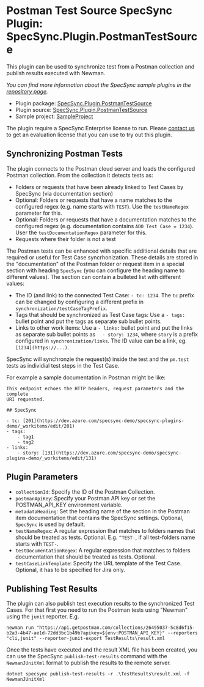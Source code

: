 # Postman Test Source SpecSync Plugin: SpecSync.Plugin.PostmanTestSource

This plugin can be used to synchronize test from a Postman collection and publish results executed with Newman. 

*You can find more information about the SpecSync sample plugins in the [repository page](https://github.com/specsolutions/specsync-sample-plugins#readme).*

* Plugin package: [SpecSync.Plugin.PostmanTestSource](https://www.nuget.org/packages/SpecSync.Plugin.PostmanTestSource)
* Plugin source: [SpecSync.Plugin.PostmanTestSource](SpecSync.Plugin.PostmanTestSource)
* Sample project: [SampleProject](SampleProject)

The plugin require a SpecSync Enterprise license to run. Please [contact us](https://specsolutions.gitbook.io/specsync/contact/specsync-support) to get an evaluation license that you can use to try out this plugin.

## Synchronizing Postman Tests

The plugin connects to the Postman cloud server and loads the configured Postman collection. From the collection it detects tests as:

* Folders or requests that have been already linked to Test Cases by SpecSync (via documentation section)
* Optional: Folders or requests that have a name matches to the configured regex (e.g. name starts with `TEST`). Use the `testNameRegex` parameter for this. 
* Optional: Folders or requests that have a documentation matches to the configured regex (e.g. documentation contains `ADO Test Case = 1234`). User the `testDocumentationRegex` parameter for this.
* Requests where their folder is not a test

The Postman tests can be enhanced with specific additional details that are required or useful for Test Case syncrhonization.
These details are stored in the "documentation" of the Postman folder or request item in a special section with heading `SpecSync` (you can configure the heading name to different values).
The section can contain a bulleted list with different values:

* The ID (and link) to the connected Test Case: `- tc: 1234`. The `tc` prefix can be changed by configuring a different prefix in `synchronization/testCaseTagPrefix`.
* Tags that should be synchronized as Test Case tags: Use a `- tags:` bullet point and put the tags as separate sub bullet points.
* Links to other work items: Use a `- links:` bullet point and put the links as separate sub bullet points as `  - story: 1234`, where `story` is a prefix configured in `synchronization/links`. The ID value can be a link, eg. `[1234](https://...)`.

SpecSync will synchronzie the request(s) inside the test and the `pm.test` tests as individial test steps in the Test Case.

For example a sample documentation in Postman might be like:

```
This endpoint echoes the HTTP headers, request parameters and the complete  
URI requested.

## SpecSync

- tc: [201](https://dev.azure.com/specsync-demo/specsync-plugins-demo/_workitems/edit/201)
- tags:
    - tag1
    - tag2
- links:
    - story: [131](https://dev.azure.com/specsync-demo/specsync-plugins-demo/_workitems/edit/131)
```

## Plugin Parameters

* `collectionId`: Specify the ID of the Postman Collection.
* `postmanApiKey`: Specify your Postman API key or set the POSTMAN_API_KEY environment variable.
* `metadataHeading`: Set the heading name of the section in the Postman item documentation that contains the SpecSync settings. Optional, `SpecSync` is used by default.
* `testNameRegex`: A regular expression that matches to folders names that should be treated as tests. Optional. E.g. `^TEST-`, if all test-folders name starts with `TEST-`.
* `testDocumentationRegex`: A regular expression that matches to folders documentation that should be treated as tests. Optional.
* `testCaseLinkTemplate`: Specify the URL template of the Test Case. Optional, it has to be specified for Jira only.

## Publishing Test Results

The plugin can also publish test execution results to the synchronized Test Cases. For that first you need to run the Postman tests using "Newman" using the `junit` reporter. E.g.

```
newman run "https://api.getpostman.com/collections/26495037-5c8d6f15-b2a3-4b47-ae1d-72dd3bc1b49b?apikey=${env:POSTMAN_API_KEY}" --reporters "cli,junit" --reporter-junit-export TestResults\result.xml
```

Once the tests have executed and the result XML file has been created, you can use the SpecSync `publish-test-results` command with the `NewmanJUnitXml` format to publish the results to the remote server.

```
dotnet specsync publish-test-results -r .\TestResults\result.xml -f NewmanJUnitXml
```